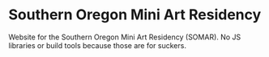 # Southern Oregon Mini Art Residency

Website for the Southern Oregon Mini Art Residency (SOMAR).  No JS libraries or build tools because those are for suckers.
